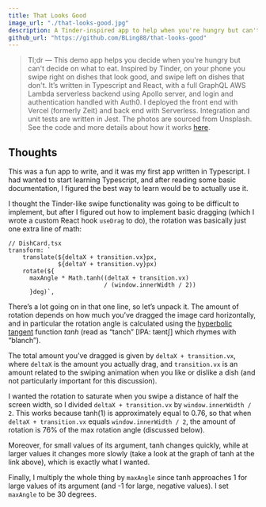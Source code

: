 ```yaml
---
title: That Looks Good
image_url: "./that-looks-good.jpg"
description: A Tinder-inspired app to help when you're hungry but can't decide what to eat.
github_url: "https://github.com/BLing88/that-looks-good"
---
```


> Tl;dr &mdash; This demo app helps you decide when you're hungry but can't decide on what to eat. Inspired by Tinder, on your phone you swipe right on dishes that look good, and swipe left on dishes that don't. It’s written in Typescript and React, with a full GraphQL AWS Lambda serverless backend using Apollo server, and login and authentication handled with Auth0. I deployed the front end with Vercel (formerly Zeit) and back end with Serverless. Integration and unit tests are written in Jest. The photos are sourced from Unsplash. See the code and more details about how it works [here][github repo].

## Thoughts

This was a fun app to write, and it was my first app written in Typescript. I had wanted to start learning Typescript, and after reading some basic documentation, I figured the best way to learn would be to actually use it.

I thought the Tinder-like swipe functionality was going to be difficult to implement, but after I figured out how to implement basic dragging (which I wrote a custom React hook `useDrag` to do), the rotation was basically just one extra line of math:

```jsx{6-7}
// DishCard.tsx
transform: `
    translate(${deltaX + transition.vx}px,
              ${deltaY + transition.vy}px)
    rotate(${
      maxAngle * Math.tanh((deltaX + transition.vx)
                           / (window.innerWidth / 2))
      }deg)`,
```

There’s a lot going on in that one line, so let’s unpack it. The amount of rotation depends on how much you’ve dragged the image card horizontally, and in particular the rotation angle is calculated using the [hyperbolic tangent][tanh] function _tanh_ (read as “tanch” [IPA: tæntʃ] which rhymes with “blanch”).

The total amount you’ve dragged is given by `deltaX + transition.vx`, where `deltaX` is the amount you actually drag, and `transition.vx` is an amount related to the swiping animation when you like or dislike a dish (and not particularly important for this discussion).

I wanted the rotation to saturate when you swipe a distance of half the screen width, so I divided `deltaX + transition.vx` by `window.innerWidth / 2`. This works because tanh(1) is approximately equal to 0.76, so that when `deltaX + transition.vx` equals `window.innerWidth / 2`, the amount of rotation is 76% of the max rotation angle (discussed below).

Moreover, for small values of its argument, tanh changes quickly, while at larger values it changes more slowly (take a look at the graph of tanh at the link above), which is exactly what I wanted.

Finally, I multiply the whole thing by `maxAngle` since tanh approaches 1 for large values of its argument (and -1 for large, negative values). I set `maxAngle` to be 30 degrees.

[github repo]: https://github.com/BLing88/that-looks-good
[tanh]: https://mathworld.wolfram.com/HyperbolicTangent.html
